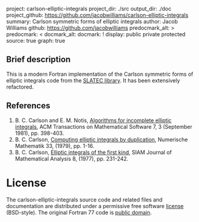 project: carlson-elliptic-integrals
project_dir: ./src
output_dir: ./doc
project_github: https://github.com/jacobwilliams/carlson-elliptic-integrals
summary: Carlson symmetric forms of elliptic integrals
author: Jacob Williams
github: https://github.com/jacobwilliams
predocmark_alt: >
predocmark: <
docmark_alt:
docmark: !
display: public
         private
         protected
source: true
graph: true

Brief description
---------------

This is a modern Fortran implementation of the Carlson symmetric forms of elliptic integrals code from the [SLATEC library](http://www.netlib.org/slatec/src/). It has been extensively refactored.

## References

1. B. C. Carlson and E. M. Notis, [Algorithms for incomplete
   elliptic integrals](http://dl.acm.org/citation.cfm?id=355970),
   ACM Transactions on Mathematical
   Software 7, 3 (September 1981), pp. 398-403.
2. B. C. Carlson, [Computing elliptic integrals by
   duplication](http://link.springer.com/article/10.1007%2FBF01396491), Numerische Mathematik 33, (1979),
   pp. 1-16.
3. B. C. Carlson, [Elliptic integrals of the first kind](http://epubs.siam.org/doi/abs/10.1137/0508016),
   SIAM Journal of Mathematical Analysis 8, (1977),
   pp. 231-242.

# License

The carlson-elliptic-integrals source code and related files and documentation are distributed under a permissive free software [license](https://github.com/jacobwilliams/carlson-elliptic-integrals/blob/master/LICENSE) (BSD-style).  The original Fortran 77 code is [public domain](http://www.netlib.org/slatec/guide).
